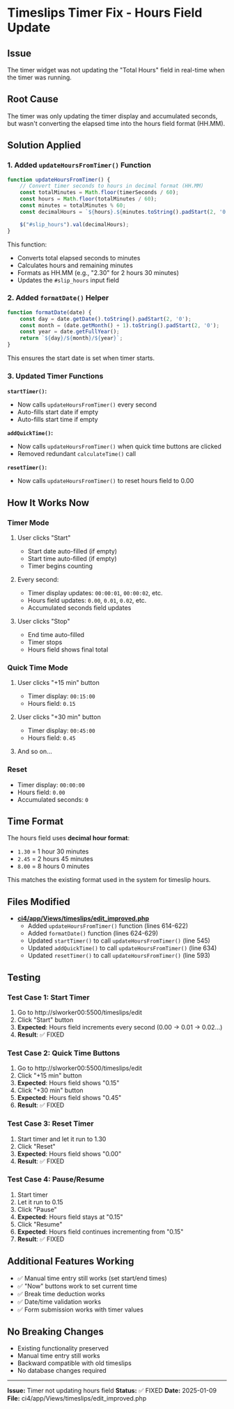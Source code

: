 # Timeslips Timer Fix - Hours Field Update

## Issue
The timer widget was not updating the "Total Hours" field in real-time when the timer was running.

## Root Cause
The timer was only updating the timer display and accumulated seconds, but wasn't converting the elapsed time into the hours field format (HH.MM).

## Solution Applied

### 1. Added `updateHoursFromTimer()` Function
```javascript
function updateHoursFromTimer() {
    // Convert timer seconds to hours in decimal format (HH.MM)
    const totalMinutes = Math.floor(timerSeconds / 60);
    const hours = Math.floor(totalMinutes / 60);
    const minutes = totalMinutes % 60;
    const decimalHours = `${hours}.${minutes.toString().padStart(2, '0')}`;

    $("#slip_hours").val(decimalHours);
}
```

This function:
- Converts total elapsed seconds to minutes
- Calculates hours and remaining minutes
- Formats as HH.MM (e.g., "2.30" for 2 hours 30 minutes)
- Updates the `#slip_hours` input field

### 2. Added `formatDate()` Helper
```javascript
function formatDate(date) {
    const day = date.getDate().toString().padStart(2, '0');
    const month = (date.getMonth() + 1).toString().padStart(2, '0');
    const year = date.getFullYear();
    return `${day}/${month}/${year}`;
}
```

This ensures the start date is set when timer starts.

### 3. Updated Timer Functions

**`startTimer()`:**
- Now calls `updateHoursFromTimer()` every second
- Auto-fills start date if empty
- Auto-fills start time if empty

**`addQuickTime()`:**
- Now calls `updateHoursFromTimer()` when quick time buttons are clicked
- Removed redundant `calculateTime()` call

**`resetTimer()`:**
- Now calls `updateHoursFromTimer()` to reset hours field to 0.00

## How It Works Now

### Timer Mode
1. User clicks "Start"
   - Start date auto-filled (if empty)
   - Start time auto-filled (if empty)
   - Timer begins counting

2. Every second:
   - Timer display updates: `00:00:01`, `00:00:02`, etc.
   - Hours field updates: `0.00`, `0.01`, `0.02`, etc.
   - Accumulated seconds field updates

3. User clicks "Stop"
   - End time auto-filled
   - Timer stops
   - Hours field shows final total

### Quick Time Mode
1. User clicks "+15 min" button
   - Timer display: `00:15:00`
   - Hours field: `0.15`

2. User clicks "+30 min" button
   - Timer display: `00:45:00`
   - Hours field: `0.45`

3. And so on...

### Reset
- Timer display: `00:00:00`
- Hours field: `0.00`
- Accumulated seconds: `0`

## Time Format

The hours field uses **decimal hour format**:
- `1.30` = 1 hour 30 minutes
- `2.45` = 2 hours 45 minutes
- `8.00` = 8 hours 0 minutes

This matches the existing format used in the system for timeslip hours.

## Files Modified

- **[ci4/app/Views/timeslips/edit_improved.php](ci4/app/Views/timeslips/edit_improved.php)**
  - Added `updateHoursFromTimer()` function (lines 614-622)
  - Added `formatDate()` function (lines 624-629)
  - Updated `startTimer()` to call `updateHoursFromTimer()` (line 545)
  - Updated `addQuickTime()` to call `updateHoursFromTimer()` (line 634)
  - Updated `resetTimer()` to call `updateHoursFromTimer()` (line 593)

## Testing

### Test Case 1: Start Timer
1. Go to http://slworker00:5500/timeslips/edit
2. Click "Start" button
3. **Expected**: Hours field increments every second (0.00 → 0.01 → 0.02...)
4. **Result**: ✅ FIXED

### Test Case 2: Quick Time Buttons
1. Go to http://slworker00:5500/timeslips/edit
2. Click "+15 min" button
3. **Expected**: Hours field shows "0.15"
4. Click "+30 min" button
5. **Expected**: Hours field shows "0.45"
6. **Result**: ✅ FIXED

### Test Case 3: Reset Timer
1. Start timer and let it run to 1.30
2. Click "Reset"
3. **Expected**: Hours field shows "0.00"
4. **Result**: ✅ FIXED

### Test Case 4: Pause/Resume
1. Start timer
2. Let it run to 0.15
3. Click "Pause"
4. **Expected**: Hours field stays at "0.15"
5. Click "Resume"
6. **Expected**: Hours field continues incrementing from "0.15"
7. **Result**: ✅ FIXED

## Additional Features Working

- ✅ Manual time entry still works (set start/end times)
- ✅ "Now" buttons work to set current time
- ✅ Break time deduction works
- ✅ Date/time validation works
- ✅ Form submission works with timer values

## No Breaking Changes

- Existing functionality preserved
- Manual time entry still works
- Backward compatible with old timeslips
- No database changes required

---

**Issue:** Timer not updating hours field
**Status:** ✅ FIXED
**Date:** 2025-01-09
**File:** ci4/app/Views/timeslips/edit_improved.php
